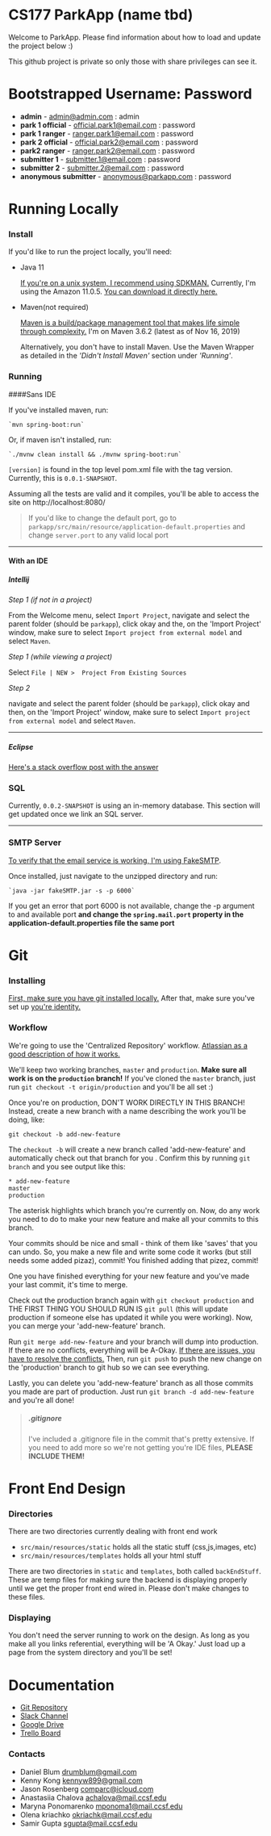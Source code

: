 # CS177 ParkApp (name tbd)
Welcome to ParkApp. Please find information about how to load and update the project below :)

This github project is private so only those with share privileges can see it.

# Bootstrapped Username: Password
+ **admin** - admin@admin.com : admin
+ **park 1 official** - official.park1@email.com : password
+ **park 1 ranger** - ranger.park1@email.com : password
+ **park 2 official** - official.park2@email.com : password
+ **park2 ranger** - ranger.park2@email.com : password
+ **submitter 1** - submitter.1@email.com : password
+ **submitter 2** - submitter.2@email.com : password
+ **anonymous submitter** - anonymous@parkapp.com : password


#
# Running Locally
### Install
If you'd like to run the project locally, you'll need:
+ Java 11

    [If you're on a unix system, I recommend using SDKMAN.](https://sdkman.io/)
    Currently, I'm using the Amazon 11.0.5. [You can download it directly here.](https://docs.aws.amazon.com/corretto/latest/corretto-11-ug/downloads-list.html)
+ Maven(not required)

    [Maven is a build/package management tool that makes life simple through complexity.](https://maven.apache.org/install.html) 
    I'm on Maven 3.6.2 (latest as of Nov 16, 2019)
    
    Alternatively, you don't have to install Maven. Use the Maven Wrapper as detailed in the _'Didn't Install Maven'_
     section under _'Running'_.
    
### Running 
####Sans IDE

If you've installed maven, run:

    `mvn spring-boot:run`
   
Or, if maven isn't installed, run:

    `./mvnw clean install && ./mvnw spring-boot:run`
    
`[version]` is found in the top level pom.xml file with the tag version. Currently, this is `0.0.1-SNAPSHOT`.

Assuming all the tests are valid and it compiles, you'll be able to access the site on http://localhost:8080/

>If you'd like to change the default port, go to `parkapp/src/main/resource/application-default.properties` and
> change `server.port` to any valid local port

---
#### With an IDE
##### Intellij

_Step 1 (if not in a project)_

From the Welcome menu, select `Import Project`, navigate and select the parent folder (should be `parkapp`), 
click okay and the, on the 'Import Project' window, make sure to select `Import project from external model` and select `Maven`.

_Step 1 (while viewing a project)_

Select `File | NEW >  Project From Existing Sources` 

_Step 2_

navigate and select the parent folder (should be `parkapp`),
click okay and then, on the 'Import Project' window, make sure to select `Import project from external model` and select `Maven`.

---

##### Eclipse
[Here's a stack overflow post with the answer](https://stackoverflow.com/questions/2061094/importing-maven-project-into-eclipse)


### SQL
Currently, `0.0.2-SNAPSHOT` is using an in-memory database. This section will get updated once we link an SQL server.

---

### SMTP Server
[To verify that the email service is working, I'm using FakeSMTP](http://nilhcem.com/FakeSMTP/). 

Once installed, just navigate to the unzipped directory and run:

    `java -jar fakeSMTP.jar -s -p 6000`
    
If you get an error that port 6000 is not available, change the -p argument to and available port **and change the
 `spring.mail.port` property in the application-default.properties file the same port**



#
# Git
### Installing
[First, make sure you have git installed locally.](https://git-scm.com/book/en/v2/Getting-Started-Installing-Git)
After that, make sure you've set up [you're identity.](https://git-scm.com/book/en/v2/Getting-Started-First-Time-Git-Setup#_your_identity)

### Workflow
We're going to use the 'Centralized Repository' workflow. [Atlassian as a good description of how it works.](https://www.atlassian.com/git/tutorials/comparing-workflows)

We'll keep two working branches, `master` and `production`. **Make sure all work is on the `production` branch!**
If you've cloned the `master` branch, just run `git checkout -t origin/production` and you'll be all set :)

Once you're on production, DON'T WORK DIRECTLY IN THIS BRANCH! Instead, create a new branch with a name describing
 the work you'll be doing, like:
 
 `git checkout -b add-new-feature`
 
 The `checkout -b` will create a new branch called 'add-new-feature' and automatically check out that branch for you
 . Confirm this by running `git branch` and you see output like this:
 
    * add-new-feature
    master
    production
    
The asterisk highlights which branch you're currently on. Now, do any work you need to do to make your new feature
 and make all your commits to this branch.
 
 
 Your commits should be nice and small - think of them like 'saves' that you can undo. So, you make a new file and
  write some code it works (but still needs some added pizaz), commit! You finished adding that pizez, commit!
  
 
One you have finished everything for your new feature and you've made your last commit, it's time to merge.

Check out the production branch again with `git checkout production` and THE FIRST THING YOU SHOULD RUN IS 
`git pull` (this will update production if someone else has updated it while you were working). Now, you can merge your
'add-new-feature' branch.

Run `git merge add-new-feature` and your branch will dump into production. If there are no conflicts, everything will
 be A-Okay. [If there are issues, you have to resolve the conflicts.](https://www.atlassian.com/git/tutorials/using-branches/merge-conflicts)
 Then, run `git push` to push the new change on the 'production' branch to git hub so we can see everything.
 
Lastly, you can delete you 'add-new-feature' branch as all those commits you made are part of production. Just run
 `git branch -d add-new-feature` and you're all done!


>##### .gitignore
>I've included a .gitignore file in the commit that's pretty extensive. If you need to add more so we're not getting
 you're IDE files, **PLEASE INCLUDE THEM!**



#
# Front End Design
### Directories
There are two directories currently dealing with front end work
+ `src/main/resources/static` holds all the static stuff (css,js,images, etc)
+ `src/main/resources/templates` holds all your html stuff

There are two directories in `static` and `templates`, both called `backEndStuff`. These are temp files for making
 sure the backend is displaying properly until we get the proper front end wired in. Please don't make changes to
  these files.

### Displaying
You don't need the server running to work on the design. As long as you make all you links referential, everything
 will be 'A Okay.' Just load up a page from the system directory and you'll be set!



#
# Documentation
+ [Git Repository](https://github.com/dbBear/parkapp)
+ [Slack Channel](https://cs177parkapp.slack.com)
+ [Google Drive](https://drive.google.com/drive/folders/1wA6F9TVSKuT24bAsBu-aqEe4TRkmf_Bn?usp=sharing)
+ [Trello Board](https://trello.com/cs177parkteam)

### Contacts
+ Daniel Blum [drumblum@gmail.com](mailto:drumblum@gmail.com)
+ Kenny Kong [kennyw899@gmail.com](mailto:kennyw899@gmail.com)
+ Jason Rosenberg [comparc@icloud.com](mailto:comparc@icloud.com)
+ Anastasiia Chalova [achalova@mail.ccsf.edu](mailto:achalova@mail.ccsf.edu)
+ Maryna Ponomarenko [mponoma1@mail.ccsf.edu](mailto:mponoma1@mail.ccsf.edu)
+ Olena kriachko [okriachk@mail.ccsf.edu](mailto:okriachk@mail.ccsf.edu)
+ Samir Gupta [sgupta@mail.ccsf.edu](mailto:sgupta@mail.ccsf.edu)

